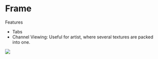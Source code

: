 # Frame

Features
* Tabs
* Channel Viewing: Useful for artist, where several textures are packed into one.

![](https://i.imgur.com/A12rSD1.png)
